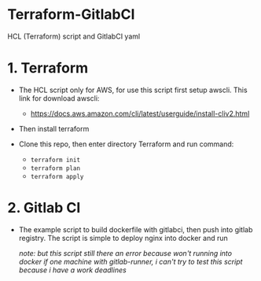 # Terraform-GitlabCI
HCL (Terraform) script and GitlabCI yaml

# 1. Terraform
* <p>The HCL script only for AWS, for use this script first setup awscli. This link for download awscli:</p>

    * <https://docs.aws.amazon.com/cli/latest/userguide/install-cliv2.html>

* Then install terraform
* Clone this repo, then enter directory Terraform and run command:

    * `terraform init`
    * `terraform plan`
    * `terraform apply`

# 2. Gitlab CI
* <p>The example script to build dockerfile with gitlabci, then push into gitlab registry. The script is simple to deploy nginx into docker and run</p>

    *note: but this script still there an error because won't running into docker if one machine with gitlab-runner, i can't try to test this script because i have a work deadlines*